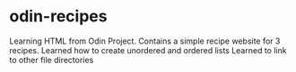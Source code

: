 # odin-recipes
Learning HTML from Odin Project.
Contains a simple recipe website for 3 recipes.
Learned how to create unordered and ordered lists
Learned to link to other file directories